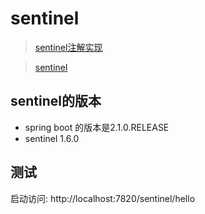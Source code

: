 # sentinel
> [sentinel注解实现](https://github.com/alibaba/Sentinel/wiki/%E6%B3%A8%E8%A7%A3%E6%94%AF%E6%8C%81)

> [sentinel](https://github.com/alibaba/Sentinel)

## sentinel的版本
 * spring boot 的版本是2.1.0.RELEASE
 * sentinel 1.6.0
## 测试
 启动访问: http://localhost:7820/sentinel/hello

